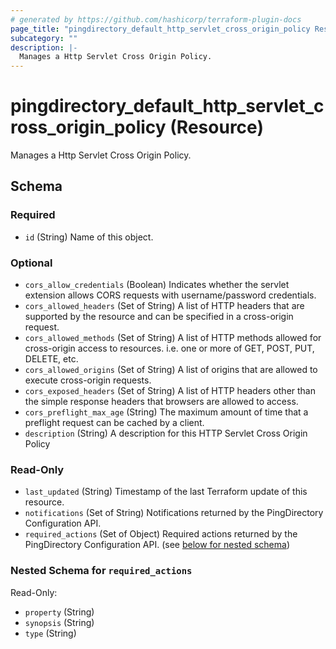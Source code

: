 ```yaml
---
# generated by https://github.com/hashicorp/terraform-plugin-docs
page_title: "pingdirectory_default_http_servlet_cross_origin_policy Resource - terraform-provider-pingdirectory"
subcategory: ""
description: |-
  Manages a Http Servlet Cross Origin Policy.
---
```


# pingdirectory_default_http_servlet_cross_origin_policy (Resource)

Manages a Http Servlet Cross Origin Policy.



<!-- schema generated by tfplugindocs -->
## Schema

### Required

- `id` (String) Name of this object.

### Optional

- `cors_allow_credentials` (Boolean) Indicates whether the servlet extension allows CORS requests with username/password credentials.
- `cors_allowed_headers` (Set of String) A list of HTTP headers that are supported by the resource and can be specified in a cross-origin request.
- `cors_allowed_methods` (Set of String) A list of HTTP methods allowed for cross-origin access to resources. i.e. one or more of GET, POST, PUT, DELETE, etc.
- `cors_allowed_origins` (Set of String) A list of origins that are allowed to execute cross-origin requests.
- `cors_exposed_headers` (Set of String) A list of HTTP headers other than the simple response headers that browsers are allowed to access.
- `cors_preflight_max_age` (String) The maximum amount of time that a preflight request can be cached by a client.
- `description` (String) A description for this HTTP Servlet Cross Origin Policy

### Read-Only

- `last_updated` (String) Timestamp of the last Terraform update of this resource.
- `notifications` (Set of String) Notifications returned by the PingDirectory Configuration API.
- `required_actions` (Set of Object) Required actions returned by the PingDirectory Configuration API. (see [below for nested schema](#nestedatt--required_actions))

<a id="nestedatt--required_actions"></a>
### Nested Schema for `required_actions`

Read-Only:

- `property` (String)
- `synopsis` (String)
- `type` (String)


